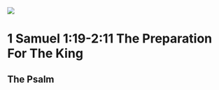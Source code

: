 <img class="intro-right" src="/images/art-david.jpg">

# 1 Samuel 1:19-2:11 The Preparation For The King

## The Psalm

